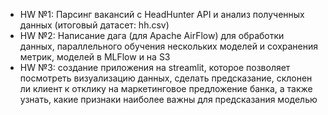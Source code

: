 - HW №1: Парсинг вакансий с HeadHunter API и анализ полученных данных (итоговый датасет: hh.csv)
- HW №2: Написание дага (для Apache AirFlow) для обработки данных, параллельного обучения нескольких моделей и сохранения метрик, моделей в MLFlow и на S3
- HW №3: создание приложения на streamlit, которое позволяет посмотреть визуализацию данных, сделать предсказание, склонен ли клиент к отклику на маркетинговое предложение банка, а также узнать, какие признаки наиболее важны для предсказания моделью
